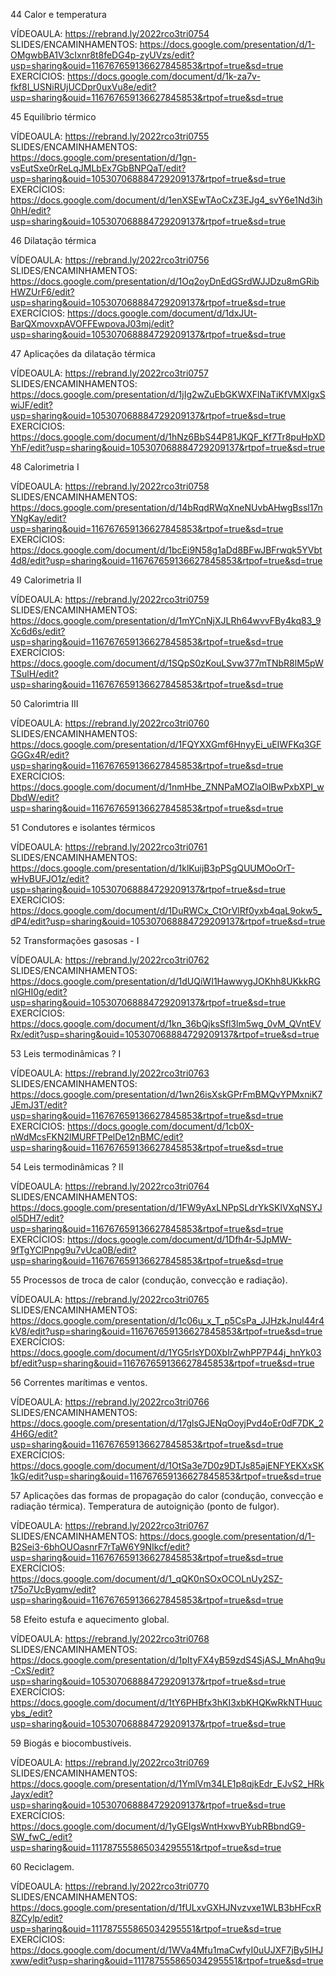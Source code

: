 	
44
Calor e temperatura

VÍDEOAULA: https://rebrand.ly/2022rco3tri0754
SLIDES/ENCAMINHAMENTOS: https://docs.google.com/presentation/d/1-OMgwbBA1V3cIxnr8t8feDG4p-zyUVzs/edit?usp=sharing&ouid=116767659136627845853&rtpof=true&sd=true
EXERCÍCIOS: https://docs.google.com/document/d/1k-za7v-fkf8I_USNiRUjUCDpr0uxVu8e/edit?usp=sharing&ouid=116767659136627845853&rtpof=true&sd=true
 
 

 

45
Equilíbrio térmico

VÍDEOAULA: https://rebrand.ly/2022rco3tri0755
SLIDES/ENCAMINHAMENTOS: https://docs.google.com/presentation/d/1gn-vsEutSxe0rReLqJMLbEx7GbBNPQaT/edit?usp=sharing&ouid=105307068884729209137&rtpof=true&sd=true
EXERCÍCIOS: https://docs.google.com/document/d/1enXSEwTAoCxZ3EJg4_svY6e1Nd3ih0hH/edit?usp=sharing&ouid=105307068884729209137&rtpof=true&sd=true
 
 

 

46
Dilatação térmica

VÍDEOAULA: https://rebrand.ly/2022rco3tri0756
SLIDES/ENCAMINHAMENTOS: https://docs.google.com/presentation/d/1Oq2oyDnEdGSrdWJJDzu8mGRibHWZUrF6/edit?usp=sharing&ouid=105307068884729209137&rtpof=true&sd=true
EXERCÍCIOS: https://docs.google.com/document/d/1dxJUt-BarQXmovxpAVOFFEwpovaJ03mj/edit?usp=sharing&ouid=105307068884729209137&rtpof=true&sd=true
 
 

 

47
Aplicações da dilatação térmica

VÍDEOAULA: https://rebrand.ly/2022rco3tri0757
SLIDES/ENCAMINHAMENTOS: https://docs.google.com/presentation/d/1jIg2wZuEbGKWXFlNaTiKfVMXIgxSwiJF/edit?usp=sharing&ouid=105307068884729209137&rtpof=true&sd=true
EXERCÍCIOS: https://docs.google.com/document/d/1hNz6BbS44P81JKQF_Kf7Tr8puHpXDYhF/edit?usp=sharing&ouid=105307068884729209137&rtpof=true&sd=true
 
 

 

48
Calorimetria I

VÍDEOAULA: https://rebrand.ly/2022rco3tri0758
SLIDES/ENCAMINHAMENTOS: https://docs.google.com/presentation/d/14bRqdRWqXneNUvbAHwgBssl17nYNgKay/edit?usp=sharing&ouid=116767659136627845853&rtpof=true&sd=true
EXERCÍCIOS: https://docs.google.com/document/d/1bcEi9N58g1aDd8BFwJBFrwqk5YVbt4d8/edit?usp=sharing&ouid=116767659136627845853&rtpof=true&sd=true
 
 

 

49
Calorimetria II

VÍDEOAULA: https://rebrand.ly/2022rco3tri0759
SLIDES/ENCAMINHAMENTOS: https://docs.google.com/presentation/d/1mYCnNjXJLRh64wvvFBy4kq83_9Xc6d6s/edit?usp=sharing&ouid=116767659136627845853&rtpof=true&sd=true
EXERCÍCIOS: https://docs.google.com/document/d/1SQpS0zKouLSvw377mTNbR8lM5pWTSulH/edit?usp=sharing&ouid=116767659136627845853&rtpof=true&sd=true
 
 

 

50
Calorimtria III

VÍDEOAULA: https://rebrand.ly/2022rco3tri0760
SLIDES/ENCAMINHAMENTOS: https://docs.google.com/presentation/d/1FQYXXGmf6HnyyEi_uEIWFKq3GFGGGx4R/edit?usp=sharing&ouid=116767659136627845853&rtpof=true&sd=true
EXERCÍCIOS: https://docs.google.com/document/d/1nmHbe_ZNNPaMOZlaOlBwPxbXPI_wDbdW/edit?usp=sharing&ouid=116767659136627845853&rtpof=true&sd=true
 
 

 

51
Condutores e isolantes térmicos

VÍDEOAULA: https://rebrand.ly/2022rco3tri0761
SLIDES/ENCAMINHAMENTOS: https://docs.google.com/presentation/d/1klKuijB3pPSgQUUMOoOrT-wHvBUFJO1z/edit?usp=sharing&ouid=105307068884729209137&rtpof=true&sd=true
EXERCÍCIOS: https://docs.google.com/document/d/1DuRWCx_CtOrVlRf0yxb4qaL9okw5_dP4/edit?usp=sharing&ouid=105307068884729209137&rtpof=true&sd=true
 
 

 

52
Transformações gasosas - I

VÍDEOAULA: https://rebrand.ly/2022rco3tri0762
SLIDES/ENCAMINHAMENTOS: https://docs.google.com/presentation/d/1dUQiWI1HawwygJOKhh8UKkkRGnlGHI0g/edit?usp=sharing&ouid=105307068884729209137&rtpof=true&sd=true
EXERCÍCIOS: https://docs.google.com/document/d/1kn_36bQjksSfl3lm5wg_0vM_QVntEVRx/edit?usp=sharing&ouid=105307068884729209137&rtpof=true&sd=true
 
 

 

53
Leis termodinâmicas ? I

VÍDEOAULA: https://rebrand.ly/2022rco3tri0763
SLIDES/ENCAMINHAMENTOS: https://docs.google.com/presentation/d/1wn26isXskGPrFmBMQvYPMxniK7JEmJ3T/edit?usp=sharing&ouid=116767659136627845853&rtpof=true&sd=true
EXERCÍCIOS: https://docs.google.com/document/d/1cb0X-nWdMcsFKN2lMURFTPelDe12nBMC/edit?usp=sharing&ouid=116767659136627845853&rtpof=true&sd=true
 
 

 

54
Leis termodinâmicas ? II

VÍDEOAULA: https://rebrand.ly/2022rco3tri0764
SLIDES/ENCAMINHAMENTOS: https://docs.google.com/presentation/d/1FW9yAxLNPpSLdrYkSKlVXqNSYJol5DH7/edit?usp=sharing&ouid=116767659136627845853&rtpof=true&sd=true
EXERCÍCIOS: https://docs.google.com/document/d/1Dfh4r-5JpMW-9fTgYClPnpg9u7vUca0B/edit?usp=sharing&ouid=116767659136627845853&rtpof=true&sd=true
 
 

 

55
Processos de troca de calor (condução, convecção e radiação).

VÍDEOAULA: https://rebrand.ly/2022rco3tri0765
SLIDES/ENCAMINHAMENTOS: https://docs.google.com/presentation/d/1c06u_x_T_p5CsPa_JJHzkJnul44r4kV8/edit?usp=sharing&ouid=116767659136627845853&rtpof=true&sd=true
EXERCÍCIOS: https://docs.google.com/document/d/1YG5rlsYD0XbIrZwhPP7P44j_hnYk03bf/edit?usp=sharing&ouid=116767659136627845853&rtpof=true&sd=true
 
 

 

56
Correntes marítimas e ventos.

VÍDEOAULA: https://rebrand.ly/2022rco3tri0766
SLIDES/ENCAMINHAMENTOS: https://docs.google.com/presentation/d/17glsGJENqOoyjPvd4oEr0dF7DK_24H6G/edit?usp=sharing&ouid=116767659136627845853&rtpof=true&sd=true
EXERCÍCIOS: https://docs.google.com/document/d/1OtSa3e7D0z9DTJs85ajENFYEKXxSK1kG/edit?usp=sharing&ouid=116767659136627845853&rtpof=true&sd=true
 
 

 

57
Aplicações das formas de propagação do calor (condução, convecção e radiação térmica). Temperatura de autoignição (ponto de fulgor).

VÍDEOAULA: https://rebrand.ly/2022rco3tri0767
SLIDES/ENCAMINHAMENTOS: https://docs.google.com/presentation/d/1-B2Sei3-6bhOUOasnrF7rTaW6Y9NIkcf/edit?usp=sharing&ouid=116767659136627845853&rtpof=true&sd=true
EXERCÍCIOS: https://docs.google.com/document/d/1_qQK0nSOxOCOLnUy2SZ-t75o7UcByqmv/edit?usp=sharing&ouid=116767659136627845853&rtpof=true&sd=true
 
 

 

58
Efeito estufa e aquecimento global.

VÍDEOAULA: https://rebrand.ly/2022rco3tri0768
SLIDES/ENCAMINHAMENTOS: https://docs.google.com/presentation/d/1pItyFX4yB59zdS4SjASJ_MnAhq9u-CxS/edit?usp=sharing&ouid=105307068884729209137&rtpof=true&sd=true
EXERCÍCIOS: https://docs.google.com/document/d/1tY6PHBfx3hKI3xbKHQKwRkNTHuucybs_/edit?usp=sharing&ouid=105307068884729209137&rtpof=true&sd=true
 
 

 

59
Biogás e biocombustíveis.

VÍDEOAULA: https://rebrand.ly/2022rco3tri0769
SLIDES/ENCAMINHAMENTOS: https://docs.google.com/presentation/d/1YmlVm34LE1p8qjkEdr_EJvS2_HRkJayx/edit?usp=sharing&ouid=105307068884729209137&rtpof=true&sd=true
EXERCÍCIOS: https://docs.google.com/document/d/1yGEIgsWntHxwvBYubRBbndG9-SW_fwC_/edit?usp=sharing&ouid=111787555865034295551&rtpof=true&sd=true
 
 

 

60
Reciclagem.

VÍDEOAULA: https://rebrand.ly/2022rco3tri0770
SLIDES/ENCAMINHAMENTOS: https://docs.google.com/presentation/d/1fULxvGXHJNvzvxe1WLB3bHFcxR8ZCylp/edit?usp=sharing&ouid=111787555865034295551&rtpof=true&sd=true
EXERCÍCIOS: https://docs.google.com/document/d/1WVa4Mfu1maCwfyI0uUJXF7jBy5IHJxww/edit?usp=sharing&ouid=111787555865034295551&rtpof=true&sd=true
